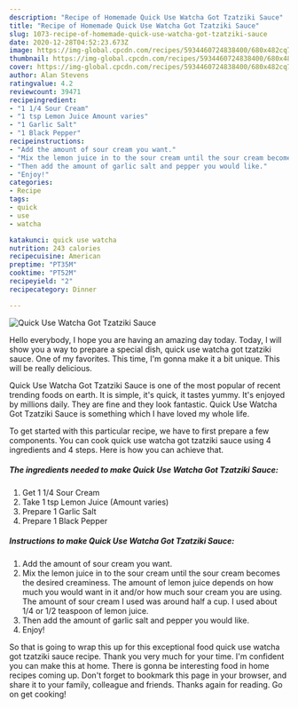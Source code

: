 ```yaml
---
description: "Recipe of Homemade Quick Use Watcha Got Tzatziki Sauce"
title: "Recipe of Homemade Quick Use Watcha Got Tzatziki Sauce"
slug: 1073-recipe-of-homemade-quick-use-watcha-got-tzatziki-sauce
date: 2020-12-28T04:52:23.673Z
image: https://img-global.cpcdn.com/recipes/5934460724838400/680x482cq70/quick-use-watcha-got-tzatziki-sauce-recipe-main-photo.jpg
thumbnail: https://img-global.cpcdn.com/recipes/5934460724838400/680x482cq70/quick-use-watcha-got-tzatziki-sauce-recipe-main-photo.jpg
cover: https://img-global.cpcdn.com/recipes/5934460724838400/680x482cq70/quick-use-watcha-got-tzatziki-sauce-recipe-main-photo.jpg
author: Alan Stevens
ratingvalue: 4.2
reviewcount: 39471
recipeingredient:
- "1 1/4 Sour Cream"
- "1 tsp Lemon Juice Amount varies"
- "1 Garlic Salt"
- "1 Black Pepper"
recipeinstructions:
- "Add the amount of sour cream you want."
- "Mix the lemon juice in to the sour cream until the sour cream becomes the desired creaminess. The amount of lemon juice depends on how much you would want in it and/or how much sour cream you are using. The amount of sour cream I used was around half a cup. I used about 1/4 or 1/2 teaspoon of lemon juice."
- "Then add the amount of garlic salt and pepper you would like."
- "Enjoy!"
categories:
- Recipe
tags:
- quick
- use
- watcha

katakunci: quick use watcha 
nutrition: 243 calories
recipecuisine: American
preptime: "PT35M"
cooktime: "PT52M"
recipeyield: "2"
recipecategory: Dinner

---
```



![Quick Use Watcha Got Tzatziki Sauce](https://img-global.cpcdn.com/recipes/5934460724838400/680x482cq70/quick-use-watcha-got-tzatziki-sauce-recipe-main-photo.jpg)

Hello everybody, I hope you are having an amazing day today. Today, I will show you a way to prepare a special dish, quick use watcha got tzatziki sauce. One of my favorites. This time, I'm gonna make it a bit unique. This will be really delicious.



Quick Use Watcha Got Tzatziki Sauce is one of the most popular of recent trending foods on earth. It is simple, it's quick, it tastes yummy. It's enjoyed by millions daily. They are fine and they look fantastic. Quick Use Watcha Got Tzatziki Sauce is something which I have loved my whole life.


To get started with this particular recipe, we have to first prepare a few components. You can cook quick use watcha got tzatziki sauce using 4 ingredients and 4 steps. Here is how you can achieve that.

<!--inarticleads1-->

##### The ingredients needed to make Quick Use Watcha Got Tzatziki Sauce:

1. Get 1 1/4 Sour Cream
1. Take 1 tsp Lemon Juice (Amount varies)
1. Prepare 1 Garlic Salt
1. Prepare 1 Black Pepper




<!--inarticleads2-->

##### Instructions to make Quick Use Watcha Got Tzatziki Sauce:

1. Add the amount of sour cream you want.
1. Mix the lemon juice in to the sour cream until the sour cream becomes the desired creaminess. The amount of lemon juice depends on how much you would want in it and/or how much sour cream you are using. The amount of sour cream I used was around half a cup. I used about 1/4 or 1/2 teaspoon of lemon juice.
1. Then add the amount of garlic salt and pepper you would like.
1. Enjoy!




So that is going to wrap this up for this exceptional food quick use watcha got tzatziki sauce recipe. Thank you very much for your time. I'm confident you can make this at home. There is gonna be interesting food in home recipes coming up. Don't forget to bookmark this page in your browser, and share it to your family, colleague and friends. Thanks again for reading. Go on get cooking!
